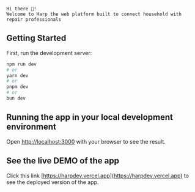 ```
Hi there 👋!
Welcome to Harp the web platform built to connect household with repair professionals

```

## Getting Started

First, run the development server:

```bash
npm run dev
# or
yarn dev
# or
pnpm dev
# or
bun dev
```

## Running the app in your local development environment

Open [http://localhost:3000](http://localhost:3000) with your browser to see the result.

## See the live DEMO of the app

Click this link [https://harpdev.vercel.app](https://harpdev.vercel.app) to see the deployed version of the app.
